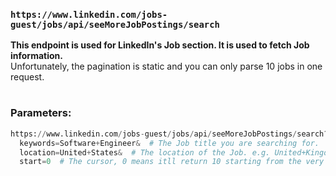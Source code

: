 
### `https://www.linkedin.com/jobs-guest/jobs/api/seeMoreJobPostings/search`
**This endpoint is used for LinkedIn's Job section. It is used to fetch Job information. <br>**
Unfortunately, the pagination is static and you can only parse 10 jobs in one request.
<br>
# 
### Parameters:
```py
https://www.linkedin.com/jobs-guest/jobs/api/seeMoreJobPostings/search?
  keywords=Software+Engineer&  # The Job title you are searching for.
  location=United+States&  # The location of the Job. e.g. United+Kingdom or South+Africa
  start=0  # The cursor, 0 means itll return 10 starting from the very first job. 100 means it'll return from the 101th
```
